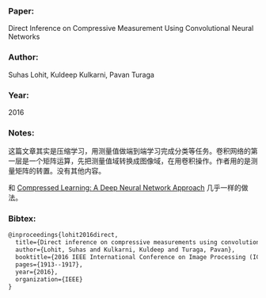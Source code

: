 ### Paper:

Direct Inference on Compressive Measurement Using Convolutional Neural Networks

### Author:

Suhas Lohit, Kuldeep Kulkarni, Pavan Turaga

### Year:

2016

### Notes:

这篇文章其实是压缩学习，用测量值做端到端学习完成分类等任务。卷积网络的第一层是一个矩阵运算，先把测量值域转换成图像域，在用卷积操作。作者用的是测量矩阵的转置。没有其他内容。

和 [Compressed Learning: A Deep Neural Network Approach](compressed-learning-a-deep-neural-network-approach.md) 几乎一样的做法。

### Bibtex:

```latex
@inproceedings{lohit2016direct,
  title={Direct inference on compressive measurements using convolutional neural networks},
  author={Lohit, Suhas and Kulkarni, Kuldeep and Turaga, Pavan},
  booktitle={2016 IEEE International Conference on Image Processing (ICIP)},
  pages={1913--1917},
  year={2016},
  organization={IEEE}
}
```